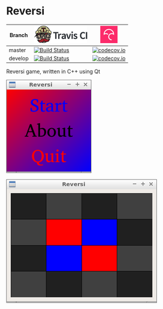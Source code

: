 # Reversi

Branch|[![Travis CI logo](TravisCI.png)](https://travis-ci.org)|[![Codecov logo](Codecov.png)](https://www.codecov.io)
---|---|---
master|[![Build Status](https://travis-ci.org/richelbilderbeek/Reversi.svg?branch=master)](https://travis-ci.org/richelbilderbeek/Reversi)|[![codecov.io](https://codecov.io/github/richelbilderbeek/Reversi/coverage.svg?branch=master)](https://codecov.io/github/richelbilderbeek/Reversi/branch/master)
develop|[![Build Status](https://travis-ci.org/richelbilderbeek/Reversi.svg?branch=develop)](https://travis-ci.org/richelbilderbeek/Reversi)|[![codecov.io](https://codecov.io/github/richelbilderbeek/Reversi/coverage.svg?branch=develop)](https://codecov.io/github/richelbilderbeek/Reversi/branch/develop)

Reversi game, written in C++ using Qt

![Reversi menu v2.0](Screenshots/ReversiMenu_2_0.png)

![Reversi v2.0](Screenshots/Reversi_2_0.png)
